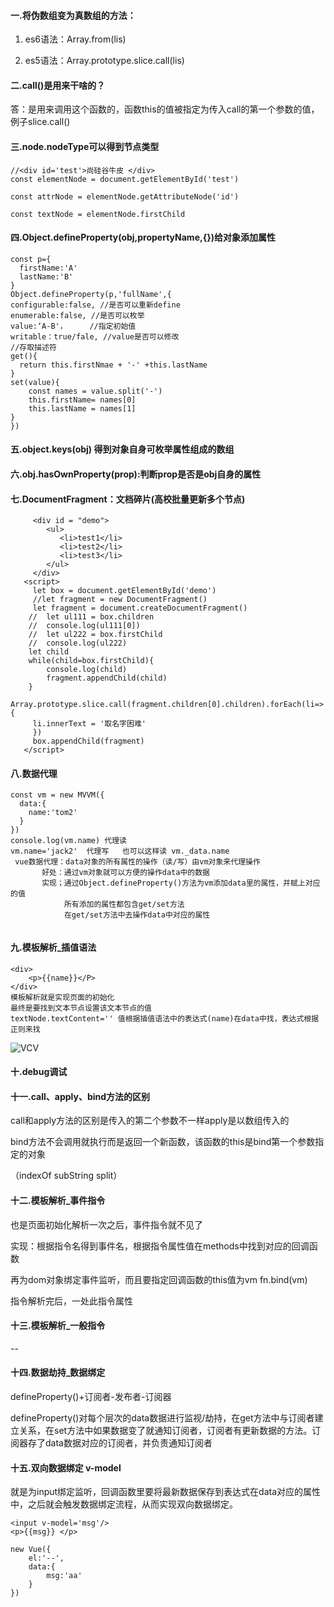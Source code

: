 #### 一.将伪数组变为真数组的方法：

 1. es6语法：Array.from(lis)

 2. es5语法：Array.prototype.slice.call(lis)

    

#### 二.call()是用来干啥的？

答：是用来调用这个函数的，函数this的值被指定为传入call的第一个参数的值，例子slice.call()

#### 三.node.nodeType可以得到节点类型

```
//<div id='test'>尚硅谷牛皮 </div>
const elementNode = document.getElementById('test')

const attrNode = elementNode.getAttributeNode('id')

const textNode = elementNode.firstChild
```

#### 四.Object.defineProperty(obj,propertyName,{})给对象添加属性

```
const p={
  firstName:'A'
  lastName:'B'
}
Object.defineProperty(p,'fullName',{
configurable:false, //是否可以重新define
enumerable:false, //是否可以枚举
value:‘A-B'，     //指定初始值
writable：true/fale, //value是否可以修改
//存取描述符
get(){
  return this.firstNmae + '-' +this.lastName
}
set(value){
    const names = value.split('-')
	this.firstName= names[0]
	this.lastName = names[1]
}
})
```

#### 五.object.keys(obj) 得到对象自身可枚举属性组成的数组

#### 六.obj.hasOwnProperty(prop):判断prop是否是obj自身的属性

#### 七.DocumentFragment：文档碎片(高校批量更新多个节点)

```
     <div id = "demo">
        <ul>
           <li>test1</li>
           <li>test2</li>
           <li>test3</li>
        </ul>
     </div>
   <script>
     let box = document.getElementById('demo')
     //let fragment = new DocumentFragment()
     let fragment = document.createDocumentFragment() 
    //  let ul111 = box.children
    //  console.log(ul111[0])
    //  let ul222 = box.firstChild
    //  console.log(ul222)
    let child 
    while(child=box.firstChild){
        console.log(child)
        fragment.appendChild(child)  
    }  
     Array.prototype.slice.call(fragment.children[0].children).forEach(li=>{
     li.innerText = '取名字困难'
     })
     box.appendChild(fragment)
   </script>
```

#### 八.数据代理

```
const vm = new MVVM({
  data:{
    name:'tom2'
  }
})
console.log(vm.name) 代理读
vm.name='jack2'  代理写   也可以这样读 vm._data.name
 vue数据代理：data对象的所有属性的操作（读/写）由vm对象来代理操作
       好处：通过vm对象就可以方便的操作data中的数据
       实现；通过Object.defineProperty()方法为vm添加data里的属性，并赋上对应的值
            所有添加的属性都包含get/set方法
            在get/set方法中去操作data中对应的属性 
       
```

#### 九.模板解析_插值语法

```
<div>
	<p>{{name}}</P>
</div>
模板解析就是实现页面的初始化
最终是要找到文本节点设置该文本节点的值
textNode.textContent='' 值根据插值语法中的表达式(name)在data中找，表达式根据正则来找
```

![VCV](C:\Users\wuchuyao\Desktop\vuex结构图.png)

#### 十.debug调试

#### 十一.call、apply、bind方法的区别

call和apply方法的区别是传入的第二个参数不一样apply是以数组传入的

bind方法不会调用就执行而是返回一个新函数，该函数的this是bind第一个参数指定的对象

（indexOf subString split）

#### 十二.模板解析_事件指令

也是页面初始化解析一次之后，事件指令就不见了

实现：根据指令名得到事件名，根据指令属性值在methods中找到对应的回调函数

再为dom对象绑定事件监听，而且要指定回调函数的this值为vm          fn.bind(vm)

指令解析完后，一处此指令属性

#### 十三.模板解析_一般指令

--

#### 十四.数据劫持_数据绑定

defineProperty()+订阅者-发布者-订阅器

defineProperty()对每个层次的data数据进行监视/劫持，在get方法中与订阅者建立关系，在set方法中如果数据变了就通知订阅者，订阅者有更新数据的方法。订阅器存了data数据对应的订阅者，并负责通知订阅者

#### 十五.双向数据绑定 v-model

就是为input绑定监听，回调函数里要将最新数据保存到表达式在data对应的属性中，之后就会触发数据绑定流程，从而实现双向数据绑定。

```
<input v-model='msg'/> 
<p>{{msg}} </p>

new Vue({
	el:'--',
	data:{
		msg:'aa'
	}
})
```

